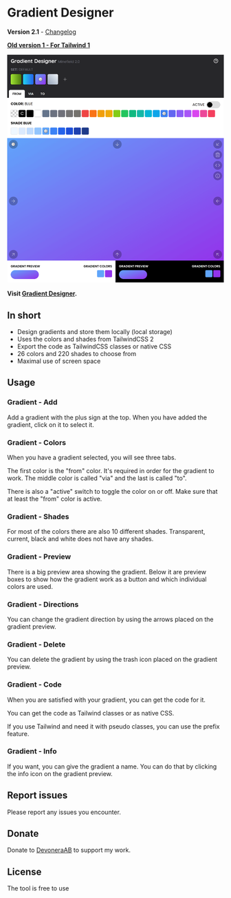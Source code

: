 # Gradient Designer

**Version 2.1** - [Changelog](CHANGELOG.md)

**[Old version 1 - For Tailwind 1](https://gradient-designer.csspost.com/v1.0/)**

[![Screenshot](screenshot.png)](https://gradient-designer.csspost.com/)

**Visit [Gradient Designer](https://gradient-designer.csspost.com/).**

## In short

- Design gradients and store them locally (local storage)
- Uses the colors and shades from TailwindCSS 2
- Export the code as TailwindCSS classes or native CSS
- 26 colors and 220 shades to choose from
- Maximal use of screen space

## Usage

### Gradient - Add

Add a gradient with the plus sign at the top. When you have added the gradient, click on it to select it.

### Gradient - Colors

When you have a gradient selected, you will see three tabs.

The first color is the "from" color. It's required in order for the gradient to work. The middle color is called "via" and the last is called "to".

There is also a "active" switch to toggle the color on or off. Make sure that at least the "from" color is active.

### Gradient - Shades

For most of the colors there are also 10 different shades. Transparent, current, black and white does not have any shades.

### Gradient - Preview

There is a big preview area showing the gradient. Below it are preview boxes to show how the gradient work as a button and which individual colors are used.

### Gradient - Directions

You can change the gradient direction by using the arrows placed on the gradient preview.

### Gradient - Delete

You can delete the gradient by using the trash icon placed on the gradient preview.

### Gradient - Code

When you are satisfied with your gradient, you can get the code for it.

You can get the code as Tailwind classes or as native CSS.

If you use Tailwind and need it with pseudo classes, you can use the prefix feature.

### Gradient - Info

If you want, you can give the gradient a name. You can do that by clicking the info icon on the gradient preview.

## Report issues

Please report any issues you encounter.

## Donate

Donate to [DevoneraAB](https://www.paypal.me/DevoneraAB) to support my work.

## License

The tool is free to use
